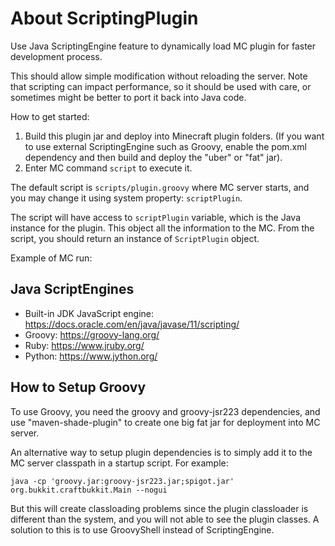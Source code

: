 # About ScriptingPlugin

Use Java ScriptingEngine feature to dynamically load MC plugin for faster development process.

This should allow simple modification without reloading the server. Note that scripting can 
impact performance, so it should be used with care, or sometimes might be better to port it back
into Java code.

How to get started:

1. Build this plugin jar and deploy into Minecraft plugin folders. 
   (If you want to use external ScriptingEngine such as Groovy, enable the pom.xml dependency and
   then build and deploy the "uber" or "fat" jar).
2. Enter MC command `script` to execute it.

The default script is `scripts/plugin.groovy` where MC server starts, and you may change it 
using system property: `scriptPlugin`.

The script will have access to `scriptPlugin` variable, which is the Java instance for the plugin. This object
all the information to the MC. From the script, you should return an instance of `ScriptPlugin` object.

Example of MC run:

   

## Java ScriptEngines

* Built-in JDK JavaScript engine: https://docs.oracle.com/en/java/javase/11/scripting/
* Groovy: https://groovy-lang.org/
* Ruby: https://www.jruby.org/
* Python: https://www.jython.org/

## How to Setup Groovy

To use Groovy, you need the groovy and groovy-jsr223 dependencies, and use "maven-shade-plugin"
to create one big fat jar for deployment into MC server.

An alternative way to setup plugin dependencies is to simply add it to the MC server classpath in a 
startup script. For example:

```
java -cp 'groovy.jar:groovy-jsr223.jar;spigot.jar' org.bukkit.craftbukkit.Main --nogui
```

But this will create classloading problems since the plugin classloader is different than 
the system, and you will not able to see the plugin classes. A solution to this
is to use GroovyShell instead of ScriptingEngine.
